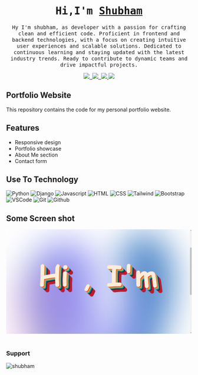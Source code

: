 <!-- Intro  -->
<h1 align="center">
        <samp> Hi,I'm 
                <b><a target="_blank" href="https://github.com/ShubhamMca88">Shubham</a></b>
        </samp>
</h1>
<p align="center">
        <samp> Hy I'm shubham, as developer with a passion for crafting clean and efficient code. Proficient in frontend and backend technologies, with a focus on creating intuitive user experiences and scalable solutions. Dedicated to continuous learning and staying updated with the latest industry trends. Ready to contribute to dynamic teams and drive impactful projects.
        </samp>
</p>

<p align="center">
 <a href="https://www.linkedin.com/in/shubham-kumar-266652237/" target="_blank">
  <img src="https://img.shields.io/badge/LinkedIn-0077B5?style=for-the-badge&logo=linkedin&logoColor=white"/>&nbsp;
    </a>
 <a href="https://github.com/ShubhamMca88" target="_blank">
  <img src="https://img.shields.io/badge/Github-1DA1F2?style=for-the-badge&logo=github&logoColor=white"/>&nbsp;
    </a>
 <a href="https://www.instagram.com/su.g.am?utm_source=ig_web_button_share_sheet&igsh=ZDNlZDc0MzIxNw==" target="_blank">
  <img src="https://img.shields.io/badge/Instagram-fe4164?style=for-the-badge&logo=instagram&logoColor=white"/>
    </a>
 <a href="mailto:shubhamkumar.mca@outlook.com" target="_blank">
  <img src="https://img.shields.io/badge/gmail-61D?style=for-the-badge&logo=gmail&logoColor=white"/>
    </a>

## Portfolio Website

This repository contains the code for my personal portfolio website.

## Features

- Responsive design
- Portfolio showcase
- About Me section
- Contact form

## Use To Technology

![Python](https://img.shields.io/badge/Python-3C873A?style=for-the-badge&labelColor&logo=python&logoColor=white)
![Django](https://img.shields.io/badge/-Django-61D?style=for-the-badge&labelColor&logo=django&logoColor=)
![Javascript](https://img.shields.io/badge/Javascript-B51B75?style=for-the-badge&labelColor&logo=javascript&logoColor=white)
![HTML](https://img.shields.io/badge/HTML-E34F26?style=for-the-badge&logo=html5&logoColor=white)
![CSS](https://img.shields.io/badge/CSS-1572B6?style=for-the-badge&logo=css3&logoColor=white)
![Tailwind](https://img.shields.io/badge/Tailwind_CSS-092749?style=for-the-badge&logo=tailwindcss&logoColor=06B6D4&labelColor=000000)
![Bootstrap](https://img.shields.io/badge/Bootstrap-563D7C?style=for-the-badge&logo=bootstrap&logoColor=white)
![VSCode](https://img.shields.io/badge/Visual_Studio-0078d7?style=for-the-badge&logo=visual%20studio&logoColor=white)
![Git](https://img.shields.io/badge/Git-F05032?style=for-the-badge&logo=git&logoColor=white)
![Github](https://img.shields.io/badge/Github-9195F6?style=for-the-badge&logo=github&logoColor=white)

## Some Screen shot
<p>
  <img src="img/1.png" alt="1 view">&nbsp;
 </p> 
 
<h3 align="left">Support </h3>
<p><a href="https://buymeacoffee.com/shubhammca88"> <img align="left" src="https://cdn.buymeacoffee.com/buttons/v2/default-yellow.png" height="50" width="210" alt="shubham" /></a></p><br><br>

<br/>
